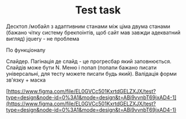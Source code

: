 <h1 align="center">Test task</h1>

Десктоп /мобайл з адаптивним станами між ціма двума станами (бажано чітку систему брекпоінтів, щоб сайт мав завжди адекватний вигляд)
jquery - не проблема

По функціоналу

Слайдер. Пагінація де слайд - це прогресбар який заповнюється. Слайдів може бути N. Меню  і попап (попапи бажано писати універсальні, для тесту можете писати будь який). Валідація форми зв'язку + маска


[https://www.figma.com/file/EL0GVCc501KxrtdGELZXJX/test?type=design&node-id=0%3A1&mode=design&t=ABi9vvnbT69jxAD4-1](https://www.figma.com/file/EL0GVCc501KxrtdGELZXJX/test?type=design&node-id=0%3A1&mode=design&t=ABi9vvnbT69jxAD4-1)

